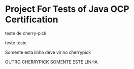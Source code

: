 # Project For Tests of Java OCP Certification

teste de cherry-pick

teste
teste

Somente esta linha deve vir no cherrypick

OUTRO CHERRYPICK SOMENTE ESTE LINHA
